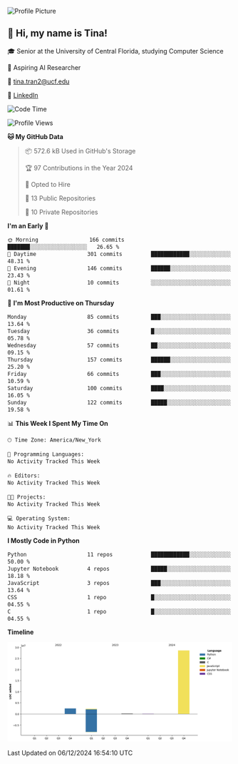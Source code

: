![Profile Picture](IMG_4693.png)
## 👋 Hi, my name is Tina!
🎓 Senior at the University of Central Florida, studying Computer Science

🔭 Aspiring AI Researcher

📧 tina.tran2@ucf.edu 

🔗 [LinkedIn](https://www.linkedin.com/in/tinaungtran/)

<!--
**TTrumpet/TTrumpet** is a ✨ _special_ ✨ repository because its `README.md` (this file) appears on your GitHub profile.

Here are some ideas to get you started:

- 🔭 I’m currently working on ...
- 🌱 I’m currently learning ...
- 👯 I’m looking to collaborate on ...
- 🤔 I’m looking for help with ...
- 💬 Ask me about ...
- 📫 How to reach me: ...
- 😄 Pronouns: ...
- ⚡ Fun fact: ...
-->

<!--START_SECTION:waka-->
![Code Time](http://img.shields.io/badge/Code%20Time-0%20secs-blue)

![Profile Views](http://img.shields.io/badge/Profile%20Views-15-blue)

**🐱 My GitHub Data** 

> 📦 572.6 kB Used in GitHub's Storage 
 > 
> 🏆 97 Contributions in the Year 2024
 > 
> 💼 Opted to Hire
 > 
> 📜 13 Public Repositories 
 > 
> 🔑 10 Private Repositories 
 > 
**I'm an Early 🐤** 

```text
🌞 Morning                166 commits         ███████░░░░░░░░░░░░░░░░░░   26.65 % 
🌆 Daytime                301 commits         ████████████░░░░░░░░░░░░░   48.31 % 
🌃 Evening                146 commits         ██████░░░░░░░░░░░░░░░░░░░   23.43 % 
🌙 Night                  10 commits          ░░░░░░░░░░░░░░░░░░░░░░░░░   01.61 % 
```
📅 **I'm Most Productive on Thursday** 

```text
Monday                   85 commits          ███░░░░░░░░░░░░░░░░░░░░░░   13.64 % 
Tuesday                  36 commits          █░░░░░░░░░░░░░░░░░░░░░░░░   05.78 % 
Wednesday                57 commits          ██░░░░░░░░░░░░░░░░░░░░░░░   09.15 % 
Thursday                 157 commits         ██████░░░░░░░░░░░░░░░░░░░   25.20 % 
Friday                   66 commits          ███░░░░░░░░░░░░░░░░░░░░░░   10.59 % 
Saturday                 100 commits         ████░░░░░░░░░░░░░░░░░░░░░   16.05 % 
Sunday                   122 commits         █████░░░░░░░░░░░░░░░░░░░░   19.58 % 
```


📊 **This Week I Spent My Time On** 

```text
🕑︎ Time Zone: America/New_York

💬 Programming Languages: 
No Activity Tracked This Week

🔥 Editors: 
No Activity Tracked This Week

🐱‍💻 Projects: 
No Activity Tracked This Week

💻 Operating System: 
No Activity Tracked This Week
```

**I Mostly Code in Python** 

```text
Python                   11 repos            ████████████░░░░░░░░░░░░░   50.00 % 
Jupyter Notebook         4 repos             █████░░░░░░░░░░░░░░░░░░░░   18.18 % 
JavaScript               3 repos             ███░░░░░░░░░░░░░░░░░░░░░░   13.64 % 
CSS                      1 repo              █░░░░░░░░░░░░░░░░░░░░░░░░   04.55 % 
C                        1 repo              █░░░░░░░░░░░░░░░░░░░░░░░░   04.55 % 
```



**Timeline**

![Lines of Code chart](https://raw.githubusercontent.com/TTrumpet/TTrumpet/main/assets/bar_graph.png)


 Last Updated on 06/12/2024 16:54:10 UTC
<!--END_SECTION:waka-->
